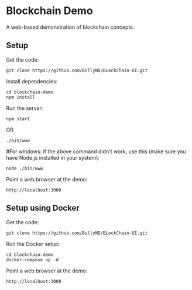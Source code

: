 # Blockchain Demo

A web-based demonstration of blockchain concepts.

## Setup

Get the code:

```
git clone https://github.com/BillyND/BLockChain-UI.git
```

Install dependencies:

```
cd blockchain-demo
npm install
```

Run the server:

```
npm start
```

OR

```
./bin/www
```

#For windows: if the above command didn't work, use this (make sure you have Node.js installed in your system):

```
node ./bin/www
```

Point a web browser at the demo:

```
http://localhost:3000
```

## Setup using Docker

Get the code:

```
git clone https://github.com/BillyND/BLockChain-UI.git
```

Run the Docker setup:

```
cd blockchain-demo
docker-compose up -d
```

Point a web browser at the demo:

```
http://localhost:3000
```
